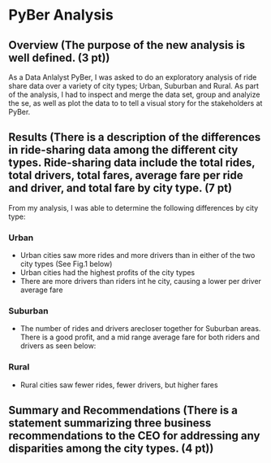 # PyBer Analysis

## Overview (The purpose of the new analysis is well defined. (3 pt))
As a Data Anlalyst PyBer, I was asked to do an exploratory analysis of ride share data over a variety of city types; Urban, Suburban and Rural. As part of the analysis, I had to inspect and merge the data set, group and analyize the se, as well as plot the data to to tell a visual story for the stakeholders at PyBer. 

## Results (There is a description of the differences in ride-sharing data among the different city types. Ride-sharing data include the total rides, total drivers, total fares, average fare per ride and driver, and total fare by city type. (7 pt)

From my analysis, I was able to determine the following differences by city type: 

### Urban
* Urban cities saw more rides and more drivers than in either of the two city types (See Fig.1 below)
* Urban cities had the highest profits of the city types
* There are more drivers than riders int he city, causing a lower per driver average fare

### Suburban
* The number of rides and drivers arecloser together for Suburban areas. There is a good profit, and a mid range average fare for both riders and drivers as seen below: 

### Rural
* Rural cities saw fewer rides, fewer drivers, but higher fares 

## Summary and Recommendations (There is a statement summarizing three business recommendations to the CEO for addressing any disparities among the city types. (4 pt))
